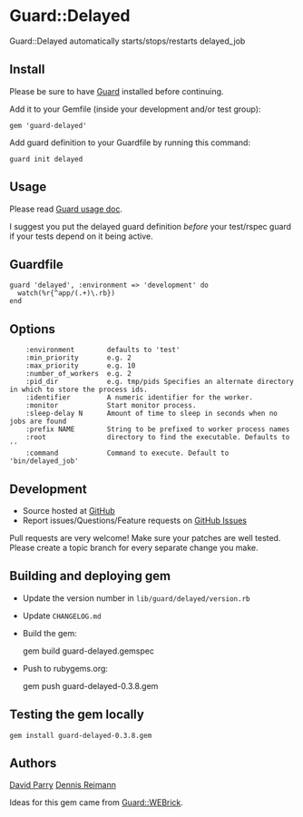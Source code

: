 # Guard::Delayed

Guard::Delayed automatically starts/stops/restarts delayed_job

## Install

Please be sure to have [Guard](http://github.com/guard/guard) installed before continuing.

Add it to your Gemfile (inside your development and/or test group):

    gem 'guard-delayed'

Add guard definition to your Guardfile by running this command:

    guard init delayed

## Usage

Please read [Guard usage doc](http://github.com/guard/guard#readme).

I suggest you put the delayed guard definition *before* your test/rspec guard if your tests depend on it being active.

## Guardfile

    guard 'delayed', :environment => 'development' do
      watch(%r{^app/(.+)\.rb})
    end

## Options

```
    :environment        defaults to 'test'
    :min_priority       e.g. 2
    :max_priority       e.g. 10
    :number_of_workers  e.g. 2
    :pid_dir            e.g. tmp/pids Specifies an alternate directory in which to store the process ids.
    :identifier         A numeric identifier for the worker.
    :monitor            Start monitor process.
    :sleep-delay N      Amount of time to sleep in seconds when no jobs are found
    :prefix NAME        String to be prefixed to worker process names
    :root               directory to find the executable. Defaults to ''
    :command            Command to execute. Default to 'bin/delayed_job'
```

## Development

 * Source hosted at [GitHub](http://github.com/suranyami/guard-delayed)
 * Report issues/Questions/Feature requests on [GitHub Issues](http://github.com/suranyami/guard-delayed/issues)

Pull requests are very welcome! Make sure your patches are well tested.
Please create a topic branch for every separate change you make.

## Building and deploying gem

 * Update the version number in `lib/guard/delayed/version.rb`
 * Update `CHANGELOG.md`
 * Build the gem:

    gem build guard-delayed.gemspec

 * Push to rubygems.org:

    gem push guard-delayed-0.3.8.gem

## Testing the gem locally

    gem install guard-delayed-0.3.8.gem


## Authors

[David Parry](https://github.com/suranyami)
[Dennis Reimann](https://github.com/dbloete)

Ideas for this gem came from [Guard::WEBrick](http://github.com/fnichol/guard-webrick).
